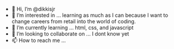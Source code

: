 - 👋 Hi, I’m @dikkisjr
- 👀 I’m interested in ... learning as much as I can because I want to change careers from retail into the world of coding.
- 🌱 I’m currently learning ... html, css, and javascript
- 💞️ I’m looking to collaborate on ... I dont know yet
- 📫 How to reach me ...

<!---
dikkisjr/dikkisjr is a ✨ special ✨ repository because its `README.md` (this file) appears on your GitHub profile.
You can click the Preview link to take a look at your changes.
--->
